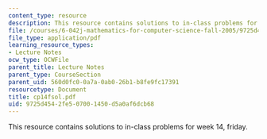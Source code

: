 ```yaml
---
content_type: resource
description: This resource contains solutions to in-class problems for week 14, friday.
file: /courses/6-042j-mathematics-for-computer-science-fall-2005/9725d4542fe507001450d5a0af6dcb68_cp14fsol.pdf
file_type: application/pdf
learning_resource_types:
- Lecture Notes
ocw_type: OCWFile
parent_title: Lecture Notes
parent_type: CourseSection
parent_uid: 560d0fc0-0a7a-0ab0-26b1-b8fe9fc17391
resourcetype: Document
title: cp14fsol.pdf
uid: 9725d454-2fe5-0700-1450-d5a0af6dcb68
---
```

This resource contains solutions to in-class problems for week 14, friday.

